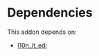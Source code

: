 # Dependencies

This addon depends on:

- [l10n_it_edi](https://github.com/bringout/oca-ocb-l10n_europe/tree/36e2aa27a176c5064a887605456999c513fa115b/odoo-bringout-oca-ocb-l10n_it_edi)
